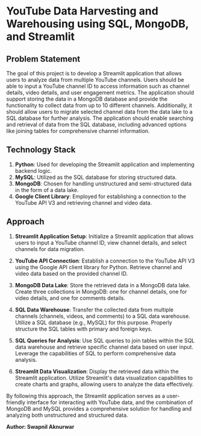 # YouTube Data Harvesting and Warehousing using SQL, MongoDB, and Streamlit

## Problem Statement

The goal of this project is to develop a Streamlit application that allows users to analyze data from multiple YouTube channels. Users should be able to input a YouTube channel ID to access information such as channel details, video details, and user engagement metrics. The application should support storing the data in a MongoDB database and provide the functionality to collect data from up to 10 different channels. Additionally, it should allow users to migrate selected channel data from the data lake to a SQL database for further analysis. The application should enable searching and retrieval of data from the SQL database, including advanced options like joining tables for comprehensive channel information.

## Technology Stack

1. **Python**: Used for developing the Streamlit application and implementing backend logic.
2. **MySQL**: Utilized as the SQL database for storing structured data.
3. **MongoDB**: Chosen for handling unstructured and semi-structured data in the form of a data lake.
4. **Google Client Library**: Employed for establishing a connection to the YouTube API V3 and retrieving channel and video data.

## Approach

1. **Streamlit Application Setup**: Initialize a Streamlit application that allows users to input a YouTube channel ID, view channel details, and select channels for data migration.

2. **YouTube API Connection**: Establish a connection to the YouTube API V3 using the Google API client library for Python. Retrieve channel and video data based on the provided channel ID.

3. **MongoDB Data Lake**: Store the retrieved data in a MongoDB data lake. Create three collections in MongoDB: one for channel details, one for video details, and one for comments details.

4. **SQL Data Warehouse**: Transfer the collected data from multiple channels (channels, videos, and comments) to a SQL data warehouse. Utilize a SQL database (e.g., MySQL) for this purpose. Properly structure the SQL tables with primary and foreign keys.

5. **SQL Queries for Analysis**: Use SQL queries to join tables within the SQL data warehouse and retrieve specific channel data based on user input. Leverage the capabilities of SQL to perform comprehensive data analysis.

6. **Streamlit Data Visualization**: Display the retrieved data within the Streamlit application. Utilize Streamlit's data visualization capabilities to create charts and graphs, allowing users to analyze the data effectively.

By following this approach, the Streamlit application serves as a user-friendly interface for interacting with YouTube data, and the combination of MongoDB and MySQL provides a comprehensive solution for handling and analyzing both unstructured and structured data.

**Author: Swapnil Aknurwar**
